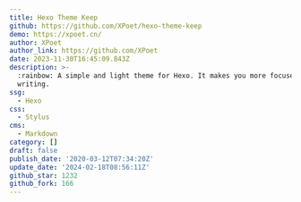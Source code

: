 ```yaml
---
title: Hexo Theme Keep
github: https://github.com/XPoet/hexo-theme-keep
demo: https://xpoet.cn/
author: XPoet
author_link: https://github.com/XPoet
date: 2023-11-30T16:45:09.843Z
description: >-
  :rainbow: A simple and light theme for Hexo. It makes you more focused on
  writing.
ssg:
  - Hexo
css:
  - Stylus
cms:
  - Markdown
category: []
draft: false
publish_date: '2020-03-12T07:34:20Z'
update_date: '2024-02-18T08:56:11Z'
github_star: 1232
github_fork: 166
---
```

